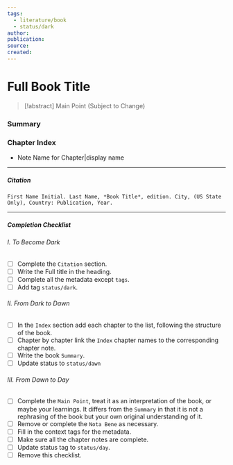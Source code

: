 ```yaml
---
tags:
  - literature/book
  - status/dark
author: 
publication: 
source: 
created:
---
```

# Full Book Title

> [!abstract] Main Point (Subject to Change)

### Summary
### Chapter Index

- Note Name for Chapter|display name

---
##### Citation

```
First Name Initial. Last Name, *Book Title*, edition. City, (US State Only), Country: Publication, Year.
```

---

##### Completion Checklist
###### I. To Become Dark
- [ ] Complete the `Citation` section.
- [ ] Write the Full title in the heading.
- [ ] Complete all the metadata except `tags`.
- [ ] Add tag `status/dark`.
###### II. From Dark to Dawn
- [ ] In the `Index` section add each chapter to the list, following the structure of the book.
- [ ] Chapter by chapter link the `Index` chapter names to the corresponding chapter note.
- [ ] Write the book `Summary`.
- [ ] Update status to `status/dawn`
###### III. From Dawn to Day
- [ ] Complete the `Main Point`, treat it as an interpretation of the book, or maybe your learnings. It differs from the `Summary` in that it is not a rephrasing of the book but your own original understanding of it.
- [ ] Remove or complete the `Nota Bene` as necessary.
- [ ] Fill in the context tags for the metadata.
- [ ] Make sure all the chapter notes are complete.
- [ ] Update status tag to `status/day`.
- [ ] Remove this checklist.